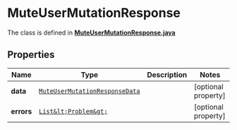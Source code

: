

# MuteUserMutationResponse

The class is defined in **[MuteUserMutationResponse.java](../../src/main/java/example/micronaut/model/MuteUserMutationResponse.java)**

## Properties

Name | Type | Description | Notes
------------ | ------------- | ------------- | -------------
**data** | [`MuteUserMutationResponseData`](MuteUserMutationResponseData.md) |  |  [optional property]
**errors** | [`List&lt;Problem&gt;`](Problem.md) |  |  [optional property]




